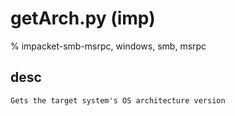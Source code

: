 # getArch.py (imp) 

% impacket-smb-msrpc, windows, smb, msrpc

## desc
```
Gets the target system's OS architecture version
```
